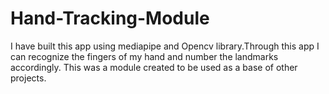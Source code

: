 # Hand-Tracking-Module
I have built this app using mediapipe and Opencv library.Through this app I can recognize the fingers of my hand and number the landmarks accordingly. This was a module created to be used as a base of other projects.
